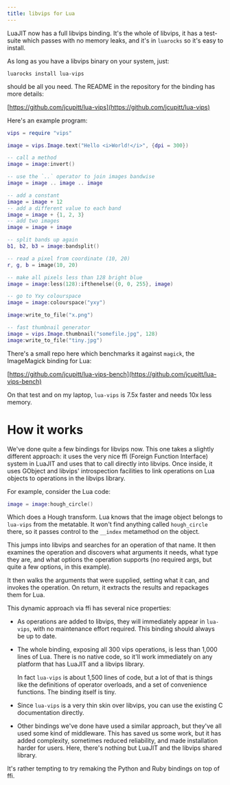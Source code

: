 ```yaml
---
title: libvips for Lua
---
```


LuaJIT now has a full libvips binding. It's the whole of libvips, it has a
test-suite which passes with no memory leaks, and it's in `luarocks` so it's
easy to install.

As long as you have a libvips binary on your system, just:

	luarocks install lua-vips

should be all you need. The README in the repository for the binding has more
details:

[https://github.com/jcupitt/lua-vips](https://github.com/jcupitt/lua-vips)

Here's an example program:

```lua
vips = require "vips"

image = vips.Image.text("Hello <i>World!</i>", {dpi = 300})

-- call a method
image = image:invert()

-- use the `..` operator to join images bandwise
image = image .. image .. image

-- add a constant
image = image + 12
-- add a different value to each band
image = image + {1, 2, 3}
-- add two images
image = image + image

-- split bands up again
b1, b2, b3 = image:bandsplit()

-- read a pixel from coordinate (10, 20)
r, g, b = image(10, 20)

-- make all pixels less than 128 bright blue
image = image:less(128):ifthenelse({0, 0, 255}, image)

-- go to Yxy colourspace
image = image:colourspace("yxy")

image:write_to_file("x.png")

-- fast thumbnail generator
image = vips.Image.thumbnail("somefile.jpg", 128)
image:write_to_file("tiny.jpg")
```

There's a small repo here which benchmarks it against `magick`, the ImageMagick
binding for Lua:

[https://github.com/jcupitt/lua-vips-bench](https://github.com/jcupitt/lua-vips-bench)

On that test and on my laptop, `lua-vips` is 7.5x faster and needs 10x less 
memory.

# How it works

We've done quite a few bindings for libvips now. This one takes a slightly
different approach: it uses the very nice ffi (Foreign Function Interface)
system in LuaJIT and uses that to call directly into libvips. Once inside,
it uses GObject and libvips' introspection facilities to link operations
on Lua objects to operations in the libvips library.

For example, consider the Lua code:

```lua
image = image:hough_circle()
```

Which does a Hough transform. Lua knows that the image object belongs to
`lua-vips` from the metatable. It won't find anything called `hough_circle`
there, so it passes control to the `__index` metamethod on the
object. 

This jumps into libvips and searches for an operation of that name. It then
examines the operation and discovers what arguments it needs, what type they
are, and what options the operation supports (no required args, but quite a few
options, in this example). 

It then walks the arguments that were supplied, setting what it can, and
invokes the operation. On return, it extracts the results and repackages them
for Lua.

This dynamic approach via ffi has several nice properties:

* As operations are added to libvips, they will immediately appear in
  `lua-vips`, with no maintenance effort required. This binding should
  always be up to date.

* The whole binding, exposing all 300 vips operations, is less than 1,000
  lines of Lua. There is no native code, so it'll work immediately on any 
  platform that has LuaJIT and a libvips library. 

  In fact `lua-vips` is about 1,500 lines of code, but a lot of that is things
  like the definitions of operator overloads, and a set of convenience
  functions. The binding itself is tiny. 

* Since `lua-vips` is a very thin skin over libvips, you can use the existing C
  documentation directly. 

* Other bindings we've done have used a similar approach, but they've all used
  some kind of middleware. This has saved us some work, but it has added
  complexity, sometimes reduced reliability, and made installation harder for
  users. Here, there's nothing but LuaJIT and the libvips shared library. 

It's rather tempting to try remaking the Python and Ruby bindings on top of ffi. 

